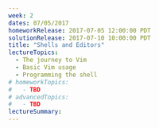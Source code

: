 ```yaml
---
week: 2
dates: 07/05/2017
homeworkRelease: 2017-07-05 12:00:00 PDT
solutionRelease: 2017-07-10 10:00:00 PDT
title: "Shells and Editors"
lectureTopics:
  - The journey to Vim
  - Basic Vim usage
  - Programming the shell
# homeworkTopics:
#   - TBD
# advancedTopics:
#   - TBD
lectureSummary:
---
```

